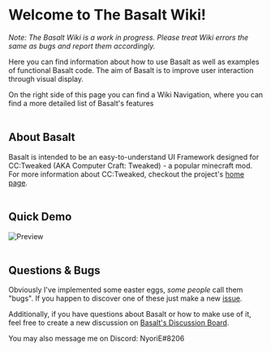 # Welcome to The Basalt Wiki!<br>

_Note: The Basalt Wiki is a work in progress. Please treat Wiki errors the same as bugs and report them accordingly._

Here you can find information about how to use Basalt as well as examples of functional Basalt code. The aim of Basalt is to improve user interaction through visual display.

On the right side of this page you can find a Wiki Navigation, where you can find a more detailed list of Basalt's features
<br><br>

## About Basalt

Basalt is intended to be an easy-to-understand UI Framework designed for CC:Tweaked (AKA Computer Craft: Tweaked) - a popular minecraft mod. For more information about CC:Tweaked, checkout the project's <a href="https://tweaked.cc/">home page</a>.
<br><br>

## Quick Demo
![Preview](https://media0.giphy.com/media/fvmNPshXKeU7FFA9iA/giphy.gif)
<br><br>

## Questions & Bugs

Obviously I've implemented some easter eggs, _some people_ call them "bugs". If you happen to discover one of these just make a new <a href="https://github.com/NoryiE/Basalt/issues">issue</a>. 

Additionally, if you have questions about Basalt or how to make use of it, feel free to create a new discussion on <a href="https://github.com/NoryiE/Basalt/discussions">Basalt's Discussion Board</a>.

You may also message me on Discord: NyoriE#8206

<br><br>
